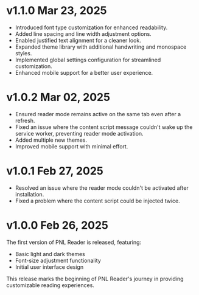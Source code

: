 # v1.1.0 Mar 23, 2025
- Introduced font type customization for enhanced readability.
- Added line spacing and line width adjustment options.
- Enabled justified text alignment for a cleaner look.
- Expanded theme library with additional handwriting and monospace styles.
- Implemented global settings configuration for streamlined customization.
- Enhanced mobile support for a better user experience.


# v1.0.2 Mar 02, 2025
- Ensured reader mode remains active on the same tab even after a refresh.
- Fixed an issue where the content script message couldn't wake up the service worker, preventing reader mode activation.
- Added multiple new themes.
- Improved mobile support with minimal effort.

# v1.0.1 Feb 27, 2025

- Resolved an issue where the reader mode couldn't be activated after installation.
- Fixed a problem where the content script could be injected twice.

# v1.0.0 Feb 26, 2025

The first version of PNL Reader is released, featuring:

- Basic light and dark themes
- Font-size adjustment functionality
- Initial user interface design

This release marks the beginning of PNL Reader's journey in providing customizable reading experiences.